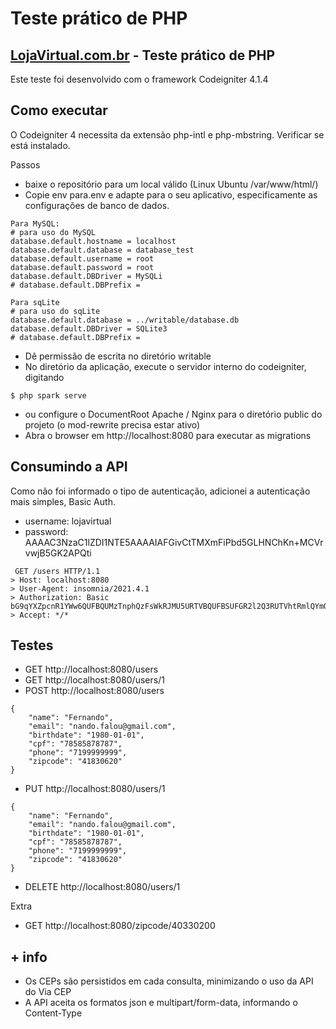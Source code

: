 # Teste prático de PHP

## [LojaVirtual.com.br](https://www.lojavirtual.com.br/) - Teste prático de PHP

Este teste foi desenvolvido com o framework Codeigniter 4.1.4

## Como executar

O Codeigniter 4 necessita da extensão php-intl e php-mbstring. Verificar se está instalado.

Passos
- baixe o repositório para um local válido (Linux Ubuntu /var/www/html/)
- Copie env para.env e adapte para o seu aplicativo, especificamente as configurações de banco de dados.
```
Para MySQL:
# para uso do MySQL
database.default.hostname = localhost
database.default.database = database_test
database.default.username = root
database.default.password = root
database.default.DBDriver = MySQLi
# database.default.DBPrefix =

Para sqLite
# para uso do sqLite
database.default.database = ../writable/database.db
database.default.DBDriver = SQLite3
# database.default.DBPrefix =
```
- Dê permissão de escrita no diretório writable
- No diretório da aplicação, execute o servidor interno do codeigniter, digitando 
```
$ php spark serve
```
- ou configure o DocumentRoot Apache / Nginx para o diretório public do projeto (o mod-rewrite precisa estar ativo)
- Abra o browser em http://localhost:8080 para executar as migrations


## Consumindo a API

Como não foi informado o tipo de autenticação, adicionei a autenticação mais simples, Basic Auth.
- username: lojavirtual
- password: AAAAC3NzaC1lZDI1NTE5AAAAIAFGivCtTMXmFiPbd5GLHNChKn+MCVrvwjB5GK2APQti
```
 GET /users HTTP/1.1
> Host: localhost:8080
> User-Agent: insomnia/2021.4.1
> Authorization: Basic bG9qYXZpcnR1YWw6QUFBQUMzTnphQzFsWkRJMU5URTVBQUFBSUFGR2l2Q3RUTVhtRmlQYmQ1R0xITkNoS24rTUNWcnZ3akI1R0syQVBRdGk=
> Accept: */*
```

## Testes

- GET http://localhost:8080/users
- GET http://localhost:8080/users/1
- POST http://localhost:8080/users
```
{
	"name": "Fernando",
	"email": "nando.falou@gmail.com",
	"birthdate": "1980-01-01",
	"cpf": "78585878787",
	"phone": "7199999999",
	"zipcode": "41830620"
}
```
- PUT http://localhost:8080/users/1 
```
{
	"name": "Fernando",
	"email": "nando.falou@gmail.com",
	"birthdate": "1980-01-01",
	"cpf": "78585878787",
	"phone": "7199999999",
	"zipcode": "41830620"
}
```
- DELETE http://localhost:8080/users/1

Extra
- GET http://localhost:8080/zipcode/40330200

## + info
- Os CEPs são persistidos em cada consulta, minimizando o uso da API do Via CEP
- A API aceita os formatos json e multipart/form-data, informando o Content-Type
